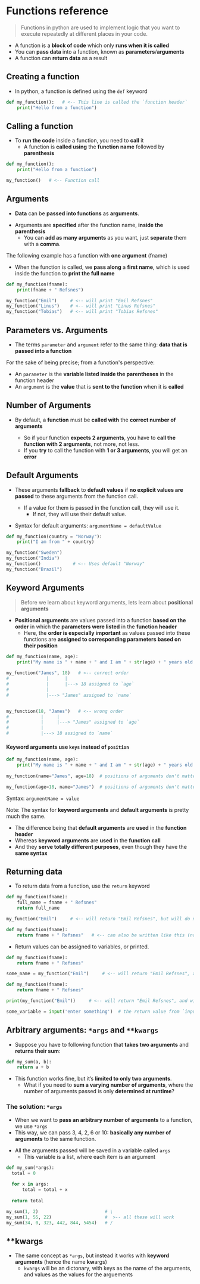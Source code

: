 # Functions reference

> Functions in python are used to implement logic that you want to execute repeatedly at different places in your code.

- A function is a **block of code** which only **runs when it is called**
- You can **pass data** into a function, known as **parameters**/**arguments**
- A function can **return data** as a result

## Creating a function
- In python, a function is defined using the `def` keyword
```python
def my_function():   # <-- This line is called the `function header`
    print("Hello from a function")
```

## Calling a function
- To **run the code** inside a function, you need to **call** it
  - A function is **called using** the **function name** followed by **parenthesis**
```python
def my_function():
    print("Hello from a function")

my_function()   # <-- Function call
```

## Arguments
- **Data** can be **passed into functions** as **arguments**.
>
- Arguments are **specified** after the function name, **inside the parenthesis**
  - You can **add as many arguments** as you want, just **separate** them with a **comma**.
>
The following example has a function with **one argument** (fname)
  - When the function is called, we **pass along** a **first name**, which is used inside the function to **print the full name**
```python
def my_function(fname):
    print(fname + " Refsnes")

my_function("Emil")     # <-- will print "Emil Refsnes"
my_function("Linus")    # <-- will print "Linus Refsnes"
my_function("Tobias")   # <-- will print "Tobias Refsnes"
```

## Parameters vs. Arguments
- The terms `parameter` and `argument` refer to the same thing: **data that is passed into a function**

For the sake of being precise; from a function's perspective:
  - An `parameter` is the **variable listed inside the parentheses** in the function header
  - An `argument` is the **value** that is **sent to the function** when it is **called**


## Number of Arguments
- By default, a **function** must be **called with** the **correct number of arguments**

  - So if your function **expects 2 arguments**, you have to **call the function with 2 arguments**, not more, not less.
  - If you **try** to call the function with **1 or 3 arguments**, you will get an **error**


## Default Arguments
- These arguments **fallback** to **default values** if **no explicit values are passed** to these arguments from the function call.
  - If a value for them is passed in the function call, they will use it.
    - If not, they will use their default value.

- Syntax for default arguments: `argumentName = defaultValue`

```python
def my_function(country = "Norway"):
    print("I am from " + country)

my_function("Sweden")
my_function("India")
my_function()            # <-- Uses default "Norway"
my_function("Brazil")
```

## Keyword Arguments
> Before we learn about keyword arguments, lets learn about **positional arguments**

- **Positional arguments** are values passed into a function **based on the order** in which the **parameters were listed** in the **function header**
  - Here, the **order is especially important** as values passed into these functions are **assigned to corresponding parameters based on their position**

```python
def my_function(name, age):
    print("My name is " + name + " and I am " + str(age) + " years old.")
    
my_function("James", 18)   # <-- correct order
#              |      |
#              |      |---> 18 assigned to `age`
#              |
#              |---> "James" assigned to `name`


my_function(18, "James")   # <-- wrong order
#            |     |
#            |     |---> "James" assigned to `age`
#            |
#            |---> 18 assigned to `name`

```

#### Keyword arguments use `keys` instead of `position`
```python
def my_function(name, age):
    print("My name is " + name + " and I am " + str(age) + " years old.")
    
my_function(name="James", age=18)  # positions of arguments don't matter

my_function(age=18, name="James")  # positions of arguments don't matter

```

Syntax: `argumentName = value`

Note: The syntax for **keyword arguments** and **default arguments** is pretty much the same.
  - The difference being that **default arguments** are **used** in the **function header**
  - Whereas **keyword arguments** are **used** in the **function call**
  - And they **serve totally different purposes**, even though they have the **same syntax**

## Returning data
- To return data from a function, use the `return` keyword

```python
def my_function(fname):
    full_name = fname + " Refsnes"
    return full_name

my_function("Emil")     # <-- will return "Emil Refsnes", but will do nothing with it.
```

```python
def my_function(fname):
    return fname + " Refsnes"   # <-- can also be written like this (no need to create a new variable)
```

- Return values can be assigned to variables, or printed.

```python
def my_function(fname):
    return fname + " Refsnes"

some_name = my_function("Emil")     # <-- will return "Emil Refsnes", and will assign it to some_name
```

```python
def my_function(fname):
    return fname + " Refsnes"

print(my_function("Emil"))     # <-- will return "Emil Refsnes", and will print it
```

```python
some_variable = input('enter something')  # the return value from `input()` is assigned to `some_variable`
```

## Arbitrary arguments: `*args` and `**kwargs`
- Suppose you have to following function that **takes two arguments** and **returns their sum**:

```python
def my_sum(a, b):
    return a + b
```

- This function works fine, but it’s **limited to only two arguments**.
  - What if you need to **sum a varying number of arguments**, where the number of arguments passed is only **determined at runtime**?

### The solution: `*args`
- When we want to **pass an arbitrary number of arguments** to a function, we use `*args`
- This way, we can pass 3, 4, 2, 6 or 10: **basically any number of arguments** to the same function.
>
- All the arguments passed will be saved in a variable called `args`
  - This variable is a list, where each item is an argument

```python
def my_sum(*args):
  total = 0
  
  for x in args:
      total = total + x
  
  return total

my_sum(1, 2)                         # \
my_sum(1, 55, 22)                    #  >-- all these will work
my_sum(34, 0, 323, 442, 844, 5454)   # /
```

## **kwargs
- The same concept as `*args`, but instead it works with **keyword arguments** (hence the name **kw**args)
  - ``kwargs`` will be an dictonary, with keys as the name of the arguments, and values as the values for the arguements
